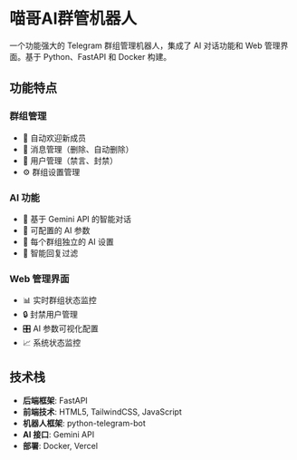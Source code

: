 # 喵哥AI群管机器人

一个功能强大的 Telegram 群组管理机器人，集成了 AI 对话功能和 Web 管理界面。基于 Python、FastAPI 和 Docker 构建。

## 功能特点

### 群组管理
- 🤖 自动欢迎新成员
- 📝 消息管理（删除、自动删除）
- 👮 用户管理（禁言、封禁）
- ⚙️ 群组设置管理

### AI 功能
- 🧠 基于 Gemini API 的智能对话
- 🎯 可配置的 AI 参数
- 🔄 每个群组独立的 AI 设置
- 🚫 智能回复过滤

### Web 管理界面
- 📊 实时群组状态监控
- 🔒 封禁用户管理
- 🎛️ AI 参数可视化配置
- 📈 系统状态监控

## 技术栈

- **后端框架**: FastAPI
- **前端技术**: HTML5, TailwindCSS, JavaScript
- **机器人框架**: python-telegram-bot
- **AI 接口**: Gemini API
- **部署**: Docker, Vercel

